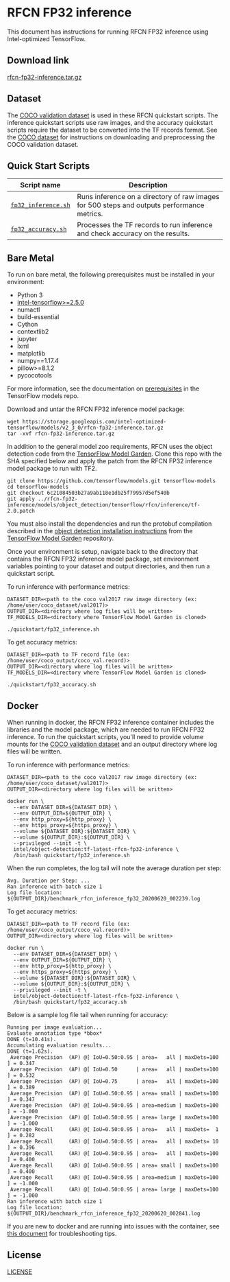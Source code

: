 <!--- 0. Title -->
# RFCN FP32 inference

<!-- 10. Description -->

This document has instructions for running RFCN FP32 inference using
Intel-optimized TensorFlow.


<!--- 20. Download link -->
## Download link

[rfcn-fp32-inference.tar.gz](https://storage.googleapis.com/intel-optimized-tensorflow/models/v2_3_0/rfcn-fp32-inference.tar.gz)

<!--- 30. Datasets -->
## Dataset

The [COCO validation dataset](http://cocodataset.org) is used in these
RFCN quickstart scripts. The inference quickstart scripts use raw images,
and the accuracy quickstart scripts require the dataset to be converted
into the TF records format.
See the [COCO dataset](/datasets/coco/README.md) for instructions on
downloading and preprocessing the COCO validation dataset.


<!--- 40. Quick Start Scripts -->
## Quick Start Scripts

| Script name | Description |
|-------------|-------------|
| [`fp32_inference.sh`](fp32_inference.sh) | Runs inference on a directory of raw images for 500 steps and outputs performance metrics. |
| [`fp32_accuracy.sh`](fp32_accuracy.sh) | Processes the TF records to run inference and check accuracy on the results. |

<!--- 50. Bare Metal -->
## Bare Metal

To run on bare metal, the following prerequisites must be installed in your environment:
* Python 3
* [intel-tensorflow>=2.5.0](https://pypi.org/project/intel-tensorflow/)
* numactl
* build-essential
* Cython
* contextlib2
* jupyter
* lxml
* matplotlib
* numpy==1.17.4
* pillow>=8.1.2
* pycocotools

For more information, see the documentation on [prerequisites](https://github.com/tensorflow/models/blob/6c21084503b27a9ab118e1db25f79957d5ef540b/research/object_detection/g3doc/installation.md#installation)
in the TensorFlow models repo.

Download and untar the RFCN FP32 inference model package:

```
wget https://storage.googleapis.com/intel-optimized-tensorflow/models/v2_3_0/rfcn-fp32-inference.tar.gz
tar -xvf rfcn-fp32-inference.tar.gz
```

In addition to the general model zoo requirements, RFCN uses the object detection code from the
[TensorFlow Model Garden](https://github.com/tensorflow/models). Clone this repo with the SHA specified
below and apply the patch from the RFCN FP32 inference model package to run with TF2.

```
git clone https://github.com/tensorflow/models.git tensorflow-models
cd tensorflow-models
git checkout 6c21084503b27a9ab118e1db25f79957d5ef540b
git apply ../rfcn-fp32-inference/models/object_detection/tensorflow/rfcn/inference/tf-2.0.patch
```

You must also install the dependencies and run the protobuf compilation described in the
[object detection installation instructions](https://github.com/tensorflow/models/blob/6c21084503b27a9ab118e1db25f79957d5ef540b/research/object_detection/g3doc/installation.md#installation)
from the [TensorFlow Model Garden](https://github.com/tensorflow/models) repository.

Once your environment is setup, navigate back to the directory that contains the RFCN FP32 inference
model package, set environment variables pointing to your dataset and output directories, and then run
a quickstart script.

To run inference with performance metrics:
```
DATASET_DIR=<path to the coco val2017 raw image directory (ex: /home/user/coco_dataset/val2017)>
OUTPUT_DIR=<directory where log files will be written>
TF_MODELS_DIR=<directory where TensorFlow Model Garden is cloned>

./quickstart/fp32_inference.sh
```

To get accuracy metrics:
```
DATASET_DIR=<path to TF record file (ex: /home/user/coco_output/coco_val.record)>
OUTPUT_DIR=<directory where log files will be written>
TF_MODELS_DIR=<directory where TensorFlow Model Garden is cloned>

./quickstart/fp32_accuracy.sh
```

<!-- 60. Docker -->
## Docker

When running in docker, the RFCN FP32 inference container includes the
libraries and the model package, which are needed to run RFCN FP32
inference. To run the quickstart scripts, you'll need to provide volume mounts for the
[COCO validation dataset](/dataset/coco/README.md) and an output directory
where log files will be written.

To run inference with performance metrics:
```
DATASET_DIR=<path to the coco val2017 raw image directory (ex: /home/user/coco_dataset/val2017)>
OUTPUT_DIR=<directory where log files will be written>

docker run \
  --env DATASET_DIR=${DATASET_DIR} \
  --env OUTPUT_DIR=${OUTPUT_DIR} \
  --env http_proxy=${http_proxy} \
  --env https_proxy=${https_proxy} \
  --volume ${DATASET_DIR}:${DATASET_DIR} \
  --volume ${OUTPUT_DIR}:${OUTPUT_DIR} \
  --privileged --init -t \
  intel/object-detection:tf-latest-rfcn-fp32-inference \
  /bin/bash quickstart/fp32_inference.sh
```

When the run completes, the log tail will note the average duration per step:

```
Avg. Duration per Step: ...
Ran inference with batch size 1
Log file location: ${OUTPUT_DIR}/benchmark_rfcn_inference_fp32_20200620_002239.log
```

To get accuracy metrics:
```
DATASET_DIR=<path to TF record file (ex: /home/user/coco_output/coco_val.record)>
OUTPUT_DIR=<directory where log files will be written>

docker run \
  --env DATASET_DIR=${DATASET_DIR} \
  --env OUTPUT_DIR=${OUTPUT_DIR} \
  --env http_proxy=${http_proxy} \
  --env https_proxy=${https_proxy} \
  --volume ${DATASET_DIR}:${DATASET_DIR} \
  --volume ${OUTPUT_DIR}:${OUTPUT_DIR} \
  --privileged --init -t \
  intel/object-detection:tf-latest-rfcn-fp32-inference \
  /bin/bash quickstart/fp32_accuracy.sh
```

Below is a sample log file tail when running for accuracy:

```
Running per image evaluation...
Evaluate annotation type *bbox*
DONE (t=10.41s).
Accumulating evaluation results...
DONE (t=1.62s).
 Average Precision  (AP) @[ IoU=0.50:0.95 | area=   all | maxDets=100 ] = 0.347
 Average Precision  (AP) @[ IoU=0.50      | area=   all | maxDets=100 ] = 0.532
 Average Precision  (AP) @[ IoU=0.75      | area=   all | maxDets=100 ] = 0.389
 Average Precision  (AP) @[ IoU=0.50:0.95 | area= small | maxDets=100 ] = 0.347
 Average Precision  (AP) @[ IoU=0.50:0.95 | area=medium | maxDets=100 ] = -1.000
 Average Precision  (AP) @[ IoU=0.50:0.95 | area= large | maxDets=100 ] = -1.000
 Average Recall     (AR) @[ IoU=0.50:0.95 | area=   all | maxDets=  1 ] = 0.282
 Average Recall     (AR) @[ IoU=0.50:0.95 | area=   all | maxDets= 10 ] = 0.396
 Average Recall     (AR) @[ IoU=0.50:0.95 | area=   all | maxDets=100 ] = 0.400
 Average Recall     (AR) @[ IoU=0.50:0.95 | area= small | maxDets=100 ] = 0.400
 Average Recall     (AR) @[ IoU=0.50:0.95 | area=medium | maxDets=100 ] = -1.000
 Average Recall     (AR) @[ IoU=0.50:0.95 | area= large | maxDets=100 ] = -1.000
Ran inference with batch size 1
Log file location: ${OUTPUT_DIR}/benchmark_rfcn_inference_fp32_20200620_002841.log
```

If you are new to docker and are running into issues with the container,
see [this document](https://github.com/IntelAI/models/tree/master/docs/general/docker.md)
for troubleshooting tips.

<!--- 80. License -->
## License

[LICENSE](/LICENSE)

